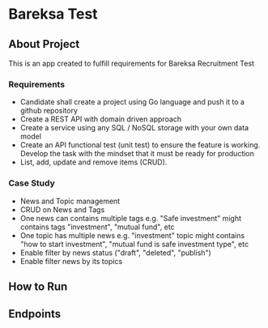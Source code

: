 # Bareksa Test
## About Project
This is an app created to fulfill requirements for Bareksa 
Recruitment Test

### Requirements
- Candidate shall create a project using Go language and push it to a github repository
- Create a REST API with domain driven approach
- Create a service using any SQL / NoSQL storage with your own data model
- Create an API functional test (unit test) to ensure the feature is working. Develop the task with the mindset that it must be ready for production
- List, add, update and remove items (CRUD).

### Case Study
- News and Topic management
- CRUD on News and Tags
- One news can contains multiple tags e.g. "Safe investment" might contains tags "investment", "mutual fund", etc
- One topic has multiple news e.g. "investment" topic might contains "how to start investment", "mutual fund is safe investment type", etc
- Enable filter by news status ("draft", "deleted", "publish")
- Enable filter news by its topics

## How to Run
## Endpoints